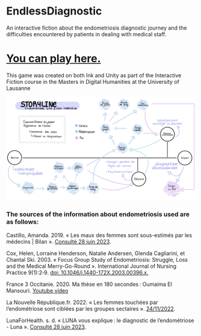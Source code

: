 # EndlessDiagnostic
An interactive fiction about the endometriosis diagnostic journey and the difficulties encountered by patients in dealing with medical staff. 

# [You can play here.](https://titayna.itch.io/endlessdiagnostic)

This game was created on both Ink and Unity as part of the Interactive Fiction course in the Masters in Digital Humanities at the University of Lausanne

![StoryLine](Storyline.jpg)







### The sources of the information about endometriosis used are as follows: 

Castillo, Amanda. 2019. « Les maux des femmes sont sous-estimés par les médecins | Bilan ». [Consulté 28 juin 2023](https://www.bilan.ch/femmes-leaders/les-maux-des-femmes-sont-sous-estimes-par-les-medecins).

Cox, Helen, Lorraine Henderson, Natalie Andersen, Glenda Cagliarini, et Chantal Ski. 2003. « Focus Group Study of Endometriosis: Struggle, Loss and the Medical Merry-Go-Round ». International Journal of Nursing Practice 9(1):2‑9. [doi: 10.1046/j.1440-172X.2003.00396.x.](https://onlinelibrary.wiley.com/doi/abs/10.1046/j.1440-172X.2003.00396.x)

France 3 Occitanie. 2020. Ma thèse en 180 secondes : Oumaima El Mansouri. [Youtube video](https://www.youtube.com/watch?v=z62u2Io_wzs)

La Nouvelle République.fr. 2022. « Les femmes touchées par l’endométriose sont ciblées par les groupes sectaires ». [24/11/2022](https://www.lanouvellerepublique.fr/a-la-une/les-femmes-touchees-par-l-endometriose-sont-ciblees-par-les-groupes-sectaires).

LunaForHealth. s. d. « LUNA vous explique : le diagnostic de l’endométriose - Luna ». [Consulté 28 juin 2023](https://www.luna-endometriose.com/blog/endometriose/diagnostic-de-l-endometriose/).
